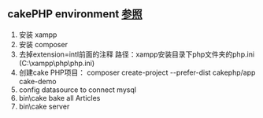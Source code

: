## cakePHP environment [参照](https://qiita.com/yoshis2/items/a7eec8cc9b34d3fb3d38)

1. 安装 xampp 
2. 安装 composer 
3. 去掉extension=intl前面的注释
	路径：xampp安装目录下php文件夹的php.ini (C:\xampp\php\php.ini)
4. 创建cake PHP项目：
	composer create-project --prefer-dist cakephp/app cake-demo
5. config datasource to connect mysql 
6. bin\cake bake all Articles
7. bin\cake server